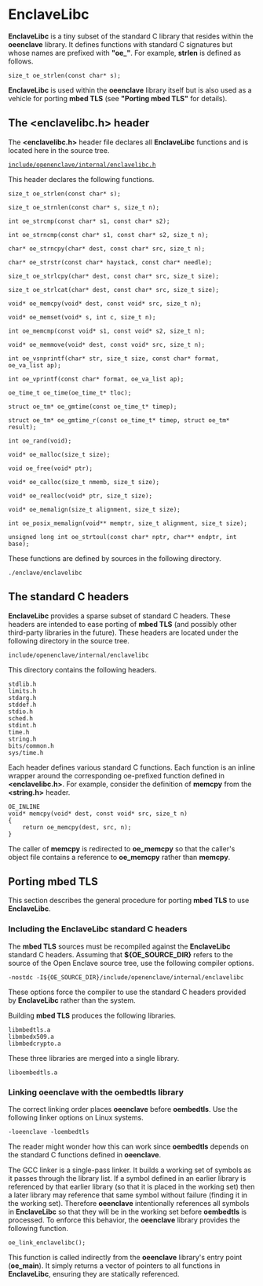 EnclaveLibc
===========

**EnclaveLibc** is a tiny subset of the standard C library that resides within
the **oeenclave** library. It defines functions with standard C signatures but 
whose names are prefixed with **"oe\_"**. For example, **strlen** is defined as 
follows.

```
size_t oe_strlen(const char* s);
```

**EnclaveLibc** is used within the **oeenclave** library itself but is also
used as a vehicle for porting **mbed TLS** (see **"Porting mbed TLS"** for 
details).

The <enclavelibc.h> header
--------------------------

The **<enclavelibc.h>** header file declares all **EnclaveLibc** functions and
is located here in the source tree.

[```include/openenclave/internal/enclavelibc.h```](../include/openenclave/internal/enclavelibc.h)

This header declares the following functions.

```
size_t oe_strlen(const char* s);

size_t oe_strnlen(const char* s, size_t n);

int oe_strcmp(const char* s1, const char* s2);

int oe_strncmp(const char* s1, const char* s2, size_t n);

char* oe_strncpy(char* dest, const char* src, size_t n);

char* oe_strstr(const char* haystack, const char* needle);

size_t oe_strlcpy(char* dest, const char* src, size_t size);

size_t oe_strlcat(char* dest, const char* src, size_t size);

void* oe_memcpy(void* dest, const void* src, size_t n);

void* oe_memset(void* s, int c, size_t n);

int oe_memcmp(const void* s1, const void* s2, size_t n);

void* oe_memmove(void* dest, const void* src, size_t n);

int oe_vsnprintf(char* str, size_t size, const char* format, oe_va_list ap);

int oe_vprintf(const char* format, oe_va_list ap);

oe_time_t oe_time(oe_time_t* tloc);

struct oe_tm* oe_gmtime(const oe_time_t* timep);

struct oe_tm* oe_gmtime_r(const oe_time_t* timep, struct oe_tm* result);

int oe_rand(void);

void* oe_malloc(size_t size);

void oe_free(void* ptr);

void* oe_calloc(size_t nmemb, size_t size);

void* oe_realloc(void* ptr, size_t size);

void* oe_memalign(size_t alignment, size_t size);

int oe_posix_memalign(void** memptr, size_t alignment, size_t size);

unsigned long int oe_strtoul(const char* nptr, char** endptr, int base);
```

These functions are defined by sources in the following directory.

```
./enclave/enclavelibc
```

The standard C headers
----------------------

**EnclaveLibc** provides a sparse subset of standard C headers. These headers
are intended to ease porting of **mbed TLS** (and possibly other third-party
libraries in the future). These headers are located under the following 
directory in the source tree.

```
include/openenclave/internal/enclavelibc
```

This directory contains the following headers.

```
stdlib.h
limits.h
stdarg.h
stddef.h
stdio.h
sched.h
stdint.h
time.h
string.h
bits/common.h
sys/time.h
```

Each header defines various standard C functions. Each function is an 
inline wrapper around the corresponding oe-prefixed function defined in 
**<enclavelibc.h>**. For example, consider the definition of **memcpy** from
the **<string.h>** header.

```
OE_INLINE
void* memcpy(void* dest, const void* src, size_t n)
{
    return oe_memcpy(dest, src, n);
}

```

The caller of **memcpy** is redirected to **oe\_memcpy** so that the caller's
object file contains a reference to **oe\_memcpy** rather than **memcpy**.

Porting mbed TLS
----------------

This section describes the general procedure for porting **mbed TLS** to use
**EnclaveLibc**.

### Including the EnclaveLibc standard C headers

The **mbed TLS** sources must be recompiled against the **EnclaveLibc** 
standard C headers. Assuming that **${OE\_SOURCE\_DIR}** refers to the source 
of the Open Enclave source tree, use the following compiler options.

```
-nostdc -I${OE_SOURCE_DIR}/include/openenclave/internal/enclavelibc
```

These options force the compiler to use the standard C headers provided by
**EnclaveLibc** rather than the system.

Building **mbed TLS** produces the following libraries.

```
libmbedtls.a
libmbedx509.a
libmbedcrypto.a
```

These three libraries are merged into a single library.

```
liboembedtls.a
```

### Linking **oeenclave** with the **oembedtls** library

The correct linking order places **oeenclave** before **oembedtls**. Use the 
following linker options on Linux systems.

```
-loeenclave -loembedtls
```

The reader might wonder how this can work since **oembedtls** depends on the 
standard C functions defined in **oeenclave**.

The GCC linker is a single-pass linker. It builds a working set of symbols as 
it passes through the library list. If a symbol defined in an earlier library
is referenced by that earlier library (so that it is placed in the working set)
then a later library may reference that same symbol without failure (finding 
it in the working set). Therefore **oeenclave** intentionally references all 
symbols in **EnclaveLibc** so that they will be in the working set before 
**oembedtls** is processed.  To enforce this behavior, the **oeenclave** 
library provides the following function.

```
oe_link_enclavelibc();
```

This function is called indirectly from the **oeenclave** library's entry
point (**oe\_main**). It simply returns a vector of pointers to all functions 
in **EnclaveLibc**, ensuring they are statically referenced.

